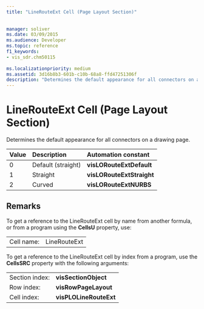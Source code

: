 ```yaml
---
title: "LineRouteExt Cell (Page Layout Section)"
 
 
manager: soliver
ms.date: 03/09/2015
ms.audience: Developer
ms.topic: reference
f1_keywords:
- vis_sdr.chm50115
 
ms.localizationpriority: medium
ms.assetid: 3d16b8b3-601b-c10b-68a8-ffd47251306f
description: "Determines the default appearance for all connectors on a drawing page."
---
```


# LineRouteExt Cell (Page Layout Section)

Determines the default appearance for all connectors on a drawing page.
  
|**Value**|**Description**|**Automation constant**|
|:-----|:-----|:-----|
| 0  <br/> | Default (straight)  <br/> |**visLORouteExtDefault** <br/> |
| 1  <br/> | Straight  <br/> |**visLORouteExtStraight** <br/> |
| 2  <br/> | Curved  <br/> |**visLORouteExtNURBS** <br/> |
   
## Remarks

To get a reference to the LineRouteExt cell by name from another formula, or from a program using the **CellsU** property, use: 
  
|||
|:-----|:-----|
| Cell name:  <br/> | LineRouteExt  <br/> |
   
To get a reference to the LineRouteExt cell by index from a program, use the **CellsSRC** property with the following arguments: 
  
|||
|:-----|:-----|
| Section index:  <br/> |**visSectionObject** <br/> |
| Row index:  <br/> |**visRowPageLayout** <br/> |
| Cell index:  <br/> |**visPLOLineRouteExt** <br/> |
   

